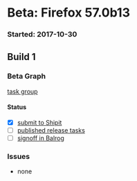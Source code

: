# Beta: Firefox 57.0b13

### Started: 2017-10-30

## Build 1

### Beta Graph
[task group](https://tools.taskcluster.net/push-inspector/#/dpUz79QfR7ek4Efz0wWbxQ)


#### Status
- [x] [submit to Shipit](https://wiki.mozilla.org/Release:Release_Automation_on_Mercurial:Starting_a_Release#Submit_to_Ship_It)
- [ ] [published release tasks](../how-tos/relpro.md#4-publish-release)
- [ ] [signoff in Balrog](../how-tos/relpro.md#3-signoffs)

### Issues
- none
